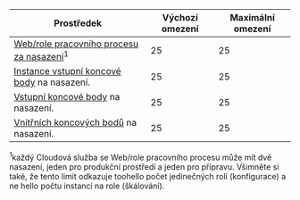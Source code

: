 | Prostředek | Výchozí omezení | Maximální omezení |
| --- | --- | --- |
| [Web/role pracovního procesu za nasazení](../articles/cloud-services/cloud-services-choose-me.md)<sup>1</sup> |25 |25 |
| [Instance vstupní koncové body](http://msdn.microsoft.com/library/gg557552.aspx#InstanceInputEndpoint) na nasazení. |25 |25 |
| [Vstupní koncové body](http://msdn.microsoft.com/library/gg557552.aspx#InputEndpoint) na nasazení. |25 |25 |
| [Vnitřních koncových bodů](http://msdn.microsoft.com/library/gg557552.aspx#InternalEndpoint) na nasazení. |25 |25 |

<sup>1</sup>každý Cloudová služba se Web/role pracovního procesu může mít dvě nasazení, jeden pro produkční prostředí a jeden pro přípravu. Všimněte si také, že tento limit odkazuje toohello počet jedinečných rolí (konfigurace) a ne hello počtu instancí na role (škálování).

